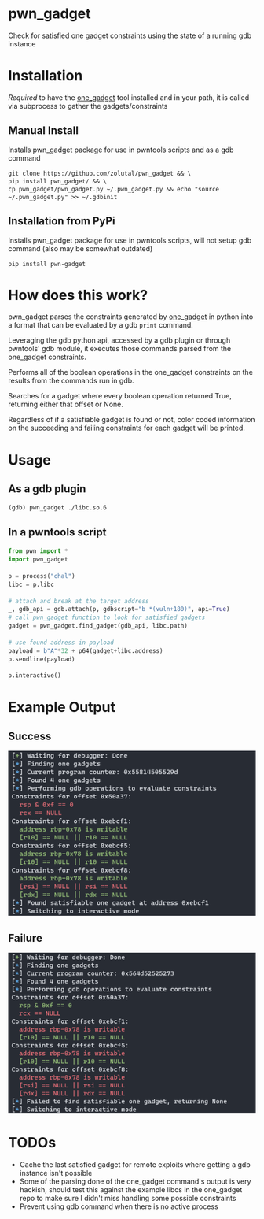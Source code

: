 # pwn_gadget
Check for satisfied one gadget constraints using the state of a running gdb instance

# Installation
*Required* to have the [one_gadget](https://github.com/david942j/one_gadget) tool installed and in your path, it is called via subprocess to gather the gadgets/constraints
## Manual Install 
Installs pwn_gadget package for use in pwntools scripts and as a gdb command
```
git clone https://github.com/zolutal/pwn_gadget && \
pip install pwn_gadget/ && \
cp pwn_gadget/pwn_gadget.py ~/.pwn_gadget.py && echo "source ~/.pwn_gadget.py" >> ~/.gdbinit
```

## Installation from PyPi
Installs pwn_gadget package for use in pwntools scripts, will not setup gdb command
(also may be somewhat outdated)
```
pip install pwn-gadget
```


# How does this work?
pwn_gadget parses the constraints generated by [one_gadget](https://github.com/david942j/one_gadget) in python into a format that can be evaluated by a gdb `print` command.

Leveraging the gdb python api, accessed by a gdb plugin or through pwntools' gdb module, it executes those commands parsed from the one_gadget constraints.

Performs all of the boolean operations in the one_gadget constraints on the results from the commands run in gdb.

Searches for a gadget where every boolean operation returned True, returning either that offset or None.

Regardless of if a satisfiable gadget is found or not, color coded information on the succeeding and failing constraints for each gadget will be printed.

# Usage
## As a gdb plugin
```
(gdb) pwn_gadget ./libc.so.6
```

## In a pwntools script
```python
from pwn import *
import pwn_gadget

p = process("chal")
libc = p.libc

# attach and break at the target address
_, gdb_api = gdb.attach(p, gdbscript="b *(vuln+180)", api=True)
# call pwn_gadget function to look for satisfied gadgets
gadget = pwn_gadget.find_gadget(gdb_api, libc.path)

# use found address in payload
payload = b"A"*32 + p64(gadget+libc.address)
p.sendline(payload)

p.interactive()
```

# Example Output
## Success
![Successful discovery of satisfied one gadget](static/success.png)
## Failure
![Failed discovery of satisfied one gadget](static/failure.png)

# TODOs
- Cache the last satisfied gadget for remote exploits where getting a gdb instance isn't possible
- Some of the parsing done of the one_gadget command's output is very hackish, should test this against the example libcs in the one_gadget repo to make sure I didn't miss handling some possible constraints 
- Prevent using gdb command when there is no active process